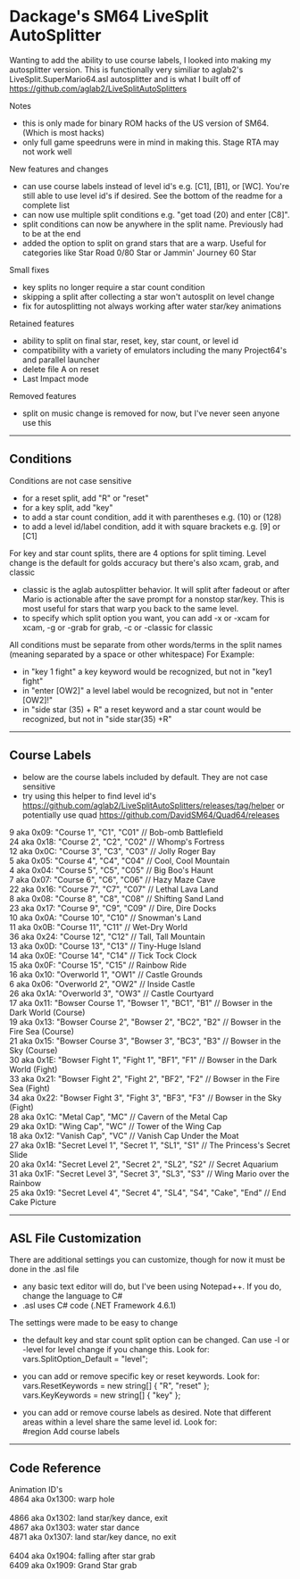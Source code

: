 # Dackage's SM64 LiveSplit AutoSplitter

Wanting to add the ability to use course labels, I looked into making my autosplitter version. This is
	functionally very similiar to aglab2's LiveSplit.SuperMario64.asl autosplitter and is what I built off of
	https://github.com/aglab2/LiveSplitAutoSplitters

Notes
- this is only made for binary ROM hacks of the US version of SM64. (Which is most hacks)
- only full game speedruns were in mind in making this. Stage RTA may not work well

New features and changes
- can use course labels instead of level id's e.g. [C1], [B1], or [WC]. You're still able to use level id's if desired.
	See the bottom of the readme for a complete list
- can now use multiple split conditions e.g. "get toad (20) and enter [C8]".
- split conditions can now be anywhere in the split name. Previously had to be at the end
- added the option to split on grand stars that are a warp. Useful for categories like Star Road 0/80 Star or Jammin' Journey 60 Star

Small fixes
- key splits no longer require a star count condition
- skipping a split after collecting a star won't autosplit on level change
- fix for autosplitting not always working after water star/key animations

Retained features
- ability to split on final star, reset, key, star count, or level id
- compatibility with a variety of emulators including the many Project64's and parallel launcher
- delete file A on reset
- Last Impact mode

Removed features
- split on music change is removed for now, but I've never seen anyone use this

----------
Conditions
----------

Conditions are not case sensitive

- for a reset split, add "R" or "reset"
- for a key split, add "key"
- to add a star count condition, add it with parentheses e.g. (10) or (128)
- to add a level id/label condition, add it with square brackets e.g. [9] or [C1]

For key and star count splits, there are 4 options for split timing. Level change is the default for golds accuracy but
	there's also xcam, grab, and classic
- classic is the aglab autosplitter behavior. It will split after fadeout or after Mario is actionable after the save
	prompt for a nonstop star/key. This is most useful for stars that warp you back to the same level.
- to specify which split option you want, you can add -x or -xcam for xcam, -g or -grab for grab, -c
	or -classic for classic

All conditions must be separate from other words/terms in the split names (meaning separated by a space or other whitespace)
	For Example:
- in "key 1 fight" a key keyword would be recognized, but not in "key1 fight"
- in "enter [OW2]" a level label would be recognized, but not in "enter [OW2]!"
- in "side star (35) + R" a reset keyword and a star count would be recognized, but not in "side star(35) +R"

-------------
Course Labels
-------------

- below are the course labels included by default. They are not case sensitive
- try using this helper to find level id's https://github.com/aglab2/LiveSplitAutoSplitters/releases/tag/helper
	or potentially use quad https://github.com/DavidSM64/Quad64/releases

9  aka 0x09: "Course 1", "C1", "C01" // Bob-omb Battlefield<br />
24 aka 0x18: "Course 2", "C2", "C02" // Whomp's Fortress<br />
12 aka 0x0C: "Course 3", "C3", "C03" // Jolly Roger Bay<br />
5  aka 0x05: "Course 4", "C4", "C04" // Cool, Cool Mountain<br />
4  aka 0x04: "Course 5", "C5", "C05" // Big Boo's Haunt<br />
7  aka 0x07: "Course 6", "C6", "C06" // Hazy Maze Cave<br />
22 aka 0x16: "Course 7", "C7", "C07" // Lethal Lava Land<br />
8  aka 0x08: "Course 8", "C8", "C08" // Shifting Sand Land<br />
23 aka 0x17: "Course 9", "C9", "C09" // Dire, Dire Docks<br />
10 aka 0x0A: "Course 10", "C10" // Snowman's Land<br />
11 aka 0x0B: "Course 11", "C11" // Wet-Dry World<br />
36 aka 0x24: "Course 12", "C12" // Tall, Tall Mountain<br />
13 aka 0x0D: "Course 13", "C13" // Tiny-Huge Island<br />
14 aka 0x0E: "Course 14", "C14" // Tick Tock Clock<br />
15 aka 0x0F: "Course 15", "C15" // Rainbow Ride<br />
16 aka 0x10: "Overworld 1", "OW1" // Castle Grounds<br />
6  aka 0x06: "Overworld 2", "OW2" // Inside Castle<br />
26 aka 0x1A: "Overworld 3", "OW3" // Castle Courtyard<br />
17 aka 0x11: "Bowser Course 1", "Bowser 1", "BC1", "B1" // Bowser in the Dark World (Course)<br />
19 aka 0x13: "Bowser Course 2", "Bowser 2", "BC2", "B2" // Bowser in the Fire Sea (Course)<br />
21 aka 0x15: "Bowser Course 3", "Bowser 3", "BC3", "B3" // Bowser in the Sky (Course)<br />
30 aka 0x1E: "Bowser Fight 1", "Fight 1", "BF1", "F1" // Bowser in the Dark World (Fight)<br />
33 aka 0x21: "Bowser Fight 2", "Fight 2", "BF2", "F2" // Bowser in the Fire Sea (Fight)<br />
34 aka 0x22: "Bowser Fight 3", "Fight 3", "BF3", "F3" // Bowser in the Sky (Fight)<br />
28 aka 0x1C: "Metal Cap", "MC" // Cavern of the Metal Cap<br />
29 aka 0x1D: "Wing Cap", "WC" // Tower of the Wing Cap<br />
18 aka 0x12: "Vanish Cap", "VC" // Vanish Cap Under the Moat<br />
27 aka 0x1B: "Secret Level 1", "Secret 1", "SL1", "S1" // The Princess's Secret Slide<br />
20 aka 0x14: "Secret Level 2", "Secret 2", "SL2", "S2" // Secret Aquarium<br />
31 aka 0x1F: "Secret Level 3", "Secret 3", "SL3", "S3" // Wing Mario over the Rainbow<br />
25 aka 0x19: "Secret Level 4", "Secret 4", "SL4", "S4", "Cake", "End" // End Cake Picture<br />

----------------------
ASL File Customization
----------------------

There are additional settings you can customize, though for now it must be done in the .asl file
- any basic text editor will do, but I've been using Notepad++. If you do, change the language to C#
- .asl uses C# code (.NET Framework 4.6.1)

The settings were made to be easy to change
- the default key and star count split option can be changed. Can use -l or -level for level change if
	you change this. Look for:<br />
	vars.SplitOption_Default = "level";<br />
	
- you can add or remove specific key or reset keywords. Look for:<br />
	vars.ResetKeywords = new string[] { "R", "reset" };<br />
	vars.KeyKeywords = new string[] { "key" };<br />
	
- you can add or remove course labels as desired. Note that different areas within a level share the
	same level id. Look for:<br />
	#region Add course labels<br />

--------------
Code Reference
--------------

Animation ID's<br />
4864 aka 0x1300: warp hole<br />
<br />
4866 aka 0x1302: land star/key dance, exit<br />
4867 aka 0x1303: water star dance<br />
4871 aka 0x1307: land star/key dance, no exit<br />
<br />
6404 aka 0x1904: falling after star grab<br />
6409 aka 0x1909: Grand Star grab<br />